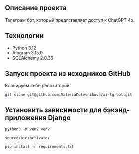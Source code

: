 ## Описание проекта

Телеграм бот, который предлставляет доступ к ChatGPT 4o. 

## Технологии

- Python 3.12
- Aiogram 3.15.0
- SQLAlchemy 2.0.36



## Запуск проекта из исходников GitHub

Клонируем себе репозиторий: 

```bash 
git clone git@github.com:ValeriaKolesnikova/ai-tg-bot.git
```

## Установить зависимости для бэкэнд-приложения Django

```
python3 -m venv venv
```

```
source/bin/activate/
```

```
pip install -r requirements.txt
